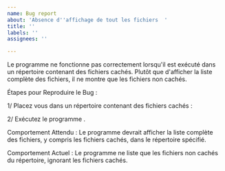 ```yaml
---
name: Bug report
about: 'Absence d''affichage de tout les fichiers  '
title: ''
labels: ''
assignees: ''

---
```


Le programme ne fonctionne pas correctement lorsqu'il est exécuté dans un répertoire contenant des fichiers cachés. Plutôt que d'afficher la liste complète des fichiers, il ne montre que les fichiers non cachés.

Étapes pour Reproduire le Bug :

1/ Placez vous dans un répertoire contenant des fichiers cachés :

2/ Exécutez le programme .

Comportement Attendu :
Le programme devrait afficher la liste complète des fichiers, y compris les fichiers cachés, dans le répertoire spécifié.

Comportement Actuel :
Le programme ne liste que les fichiers non cachés du répertoire, ignorant les fichiers cachés.

